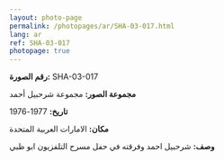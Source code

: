 ```yaml
---
layout: photo-page
permalink: /photopages/ar/SHA-03-017.html
lang: ar
ref: SHA-03-017
photopage: true
---
```


**رقم الصورة:** SHA-03-017

**مجموعة الصور:** مجموعة شرحبيل أحمد

**تاريخ:** 1977-1976

**مكان:** الامارات العربية المتحدة

**وصف:** شرحبيل احمد وفرقته في حفل مسرح التلفزيون ابو ظبي
